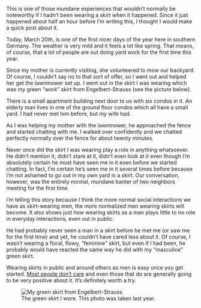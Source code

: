 This is one of those mundane experiences that wouldn’t normally be noteworthy if I hadn’t been wearing a skirt when it happened. Since it just happened about half an hour before I’m writing this, I thought I would make a quick post about it.

Today, March 20th, is one of the first nicer days of the year here in southern Germany. The weather is very mild and it feels a lot like spring. That means, of course, that a lot of people are out doing yard work for the first time this year.

Since my mother is currently visiting, she volunteered to mow our backyard. Of course, I couldn’t say no to that sort of offer, so I went out and helped her get the lawnmower set up. I went out in the skirt I was wearing which was my green “work” skirt from Engelbert-Strauss (see the picture below).

There is a small apartment building next door to us with six condos in it. An elderly man lives in one of the ground floor condos which all have a small yard. I had never met him before, but my wife had.

As I was helping my mother with the lawnmower, he approached the fence and started chatting with me. I walked over confidently and we chatted perfectly normally over the fence for about twenty minutes.

Never once did the skirt I was wearing play a role in anything whatsoever. He didn’t mention it, didn’t stare at it, didn’t even look at it even though I’m absolutely certain he must have seen me in it even before we started chatting. In fact, I’m certain he’s seen me in it several times before because I’m not ashamed to go out in my own yard in a skirt. Our conversation, however, was the entirely normal, mundane banter of two neighbors meeting for the first time.

I’m telling this story because I think the more normal social interactions we have as skirt-wearing men, the more normalized men wearing skirts will become. It also shows just how wearing skirts as a man plays little to no role in everyday interactions, even out in public.

He had probably never seen a man in a skirt before he met me (or saw me for the first time) and yet, he couldn’t have cared less about it. Of course, I wasn’t wearing a floral, flowy, “feminine” skirt, but even if I had been, he probably would have reacted the same way he did with my “masculine” green skirt.

Wearing skirts in public and around others as men is easy once you get started. [Most people don’t care](https://www.the-beskirted-man.com/personal-experiences/most-people-dont-care/) and even those that do are generally going to be very positive about it. It’s definitely worth a try.

<figure><img loading="lazy" decoding="async" src="IMG_8570.jpeg" alt="My green skirt from Engelbert-Strauss"><figcaption>The green skirt I wore. This photo was taken last year.</figcaption></figure>
